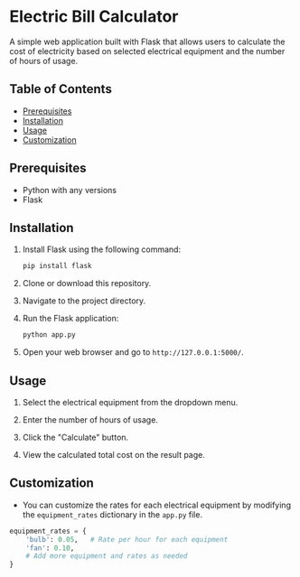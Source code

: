 # Electric Bill Calculator

A simple web application built with Flask that allows users to calculate the cost of electricity based on selected electrical equipment and the number of hours of usage.

## Table of Contents

- [Prerequisites](#prerequisites)
- [Installation](#installation)
- [Usage](#usage)
- [Customization](#customization)

## Prerequisites

- Python with any versions
- Flask

## Installation

1. Install Flask using the following command:
    ```bash
    pip install flask
    ```
3. Clone or download this repository.

4. Navigate to the project directory.

5. Run the Flask application:

    ```bash
    python app.py
    ```

6. Open your web browser and go to `http://127.0.0.1:5000/`.

## Usage

1. Select the electrical equipment from the dropdown menu.

2. Enter the number of hours of usage.

3. Click the "Calculate" button.

4. View the calculated total cost on the result page.

## Customization

- You can customize the rates for each electrical equipment by modifying the `equipment_rates` dictionary in the `app.py` file.

```python
equipment_rates = {
    'bulb': 0.05,   # Rate per hour for each equipment
    'fan': 0.10,
    # Add more equipment and rates as needed
}

